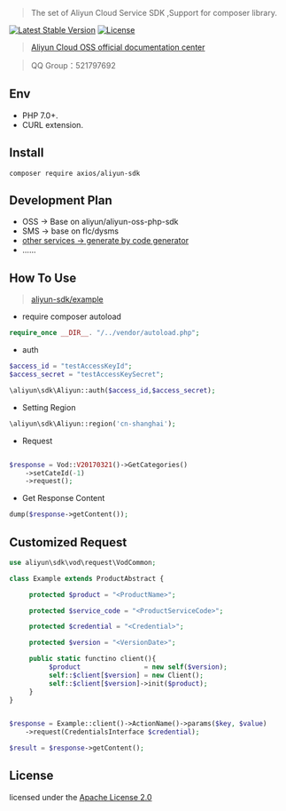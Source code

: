 
> The set of Aliyun Cloud Service SDK ,Support for composer library.

[![Latest Stable Version](https://poser.pugx.org/axios/aliyun-sdk/v/stable)](https://packagist.org/packages/axios/aliyun-sdk)
[![License](https://poser.pugx.org/axios/aliyun-sdk/license)](https://packagist.org/packages/axios/aliyun-sdk)

> [Aliyun Cloud OSS official documentation center](https://help.aliyun.com/)

> QQ Group：521797692

## Env
- PHP 7.0+.
- CURL extension.

## Install
```shell
composer require axios/aliyun-sdk
```

## Development Plan

* OSS -> Base on aliyun/aliyun-oss-php-sdk
* SMS -> base on flc/dysms
* [other services -> generate by code generator ](https://github.com/AxiosCros/aliyun-sdk/tree/master/library/services)
* ......


## How To Use

  > [aliyun-sdk/example](https://github.com/AxiosCros/aliyun-sdk/tree/master/example)
  
* require composer autoload

```php
require_once __DIR__. "/../vendor/autoload.php";
```

* auth

```php
$access_id = "testAccessKeyId";
$access_secret = "testAccessKeySecret";

\aliyun\sdk\Aliyun::auth($access_id,$access_secret);
```

* Setting Region

```php
\aliyun\sdk\Aliyun::region('cn-shanghai');
```

* Request

```php

$response = Vod::V20170321()->GetCategories()
    ->setCateId(-1)
    ->request();
```

* Get Response Content

```php
dump($response->getContent());
```

## Customized Request

```php
use aliyun\sdk\vod\request\VodCommon;

class Example extends ProductAbstract {

     protected $product = "<ProductName>";

     protected $service_code = "<ProductServiceCode>";

     protected $credential = "<Credential>";

     protected $version = "<VersionDate>";

     public static functino client(){
          $product                = new self($version);
          self::$client[$version] = new Client();
          self::$client[$version]->init($product);
     }
}
```

``` php

$response = Example::client()->ActionName()->params($key, $value)
    ->request(CredentialsInterface $credential);

$result = $response->getContent();
```

## License
licensed under the [Apache License 2.0](https://www.apache.org/licenses/LICENSE-2.0.html)